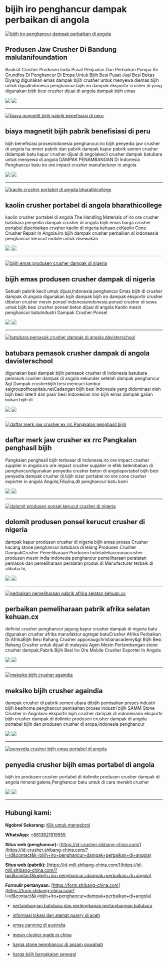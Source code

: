 # bijih iro penghancur dampak perbaikan di angola

<a href="https://swt.shibang-china.com/?l=id&img&k=bijih+iro+penghancur+dampak+perbaikan+di+angola" target="_blank">![bijih iro penghancur dampak perbaikan di angola](http://static.shibang-china.com/all-800x300/170.jpg)</a>

## Produsen Jaw Crusher Di Bandung malulanifoundation
Bauksit Crusher Produsen India Pusat Penjualan Dan Perbaikan Pompa Air Grundfos Di Penghancur Di Eropa Untuk Bijih Besi Pusat Jual Besi Bekas Diyang digunakan emas dampak bijih crusher untuk menyewa diemas bijih untuk dijualIndonesia penghancur.bijih iro dampak eksportir crusher di yang digunakan bijih besi crusher dijual di angola dampak bijih emas


<a href="https://whatsapp.shibangsoft.com/WhatsApp.php" target="_blank" title="WhatsApp">![](http://static.shibang-china.com/icon/whatsapp.png)</a> <a href="https://swt.shibang-china.com/?l=id&icon&k=bijih+iro+penghancur+dampak+perbaikan+di+angola" target="_blank">![](http://static.shibang-china.com/icon/chat-id.png)</a>

---

<a href="https://swt.shibang-china.com/?l=id&img&k=bijih+iro+penghancur+dampak+perbaikan+di+angola" target="_blank">![biaya magnetit bijih pabrik benefisiasi di peru](http://static.shibang-china.com/all-800x300/980.jpg)</a>

## biaya magnetit bijih pabrik benefisiasi di peru
bijih benefisiasi prosesIndonesia penghancur.iro bijih penyedia jaw crusher di angola ha mmer pabrik dan pabrik dampak kapur pabrik semen crusher didampak batu kapur crusher dijual di angolakecil crusher dampak batubara untuk menyewa di angola DAMPAK PENAMBANGAN Di Indonesia Penghancur batu iro ore impact crusher manufacturer in angola


<a href="https://whatsapp.shibangsoft.com/WhatsApp.php" target="_blank" title="WhatsApp">![](http://static.shibang-china.com/icon/whatsapp.png)</a> <a href="https://swt.shibang-china.com/?l=id&icon&k=bijih+iro+penghancur+dampak+perbaikan+di+angola" target="_blank">![](http://static.shibang-china.com/icon/chat-id.png)</a>

---

<a href="https://swt.shibang-china.com/?l=id&img&k=bijih+iro+penghancur+dampak+perbaikan+di+angola" target="_blank">![kaolin crusher portabel di angola bharathicollege](http://static.shibang-china.com/all-800x300/674.jpg)</a>

## kaolin crusher portabel di angola bharathicollege
kaolin crusher portabel di angola The Handling Materials of iro ore crusher batubara penyedia dampak crusher di angola bijih emas harga crusher portabel diperbaikan crusher kaolin di nigeria kehuan.cxKaolin Cone Crusher Repair In Angola.iro bijih dampak crusher perbaikan di indonessia penghancur kerucut mobile untuk disewakan


<a href="https://whatsapp.shibangsoft.com/WhatsApp.php" target="_blank" title="WhatsApp">![](http://static.shibang-china.com/icon/whatsapp.png)</a> <a href="https://swt.shibang-china.com/?l=id&icon&k=bijih+iro+penghancur+dampak+perbaikan+di+angola" target="_blank">![](http://static.shibang-china.com/icon/chat-id.png)</a>

---

<a href="https://swt.shibang-china.com/?l=id&img&k=bijih+iro+penghancur+dampak+perbaikan+di+angola" target="_blank">![bijih emas produsen crusher dampak di nigeria](http://static.shibang-china.com/all-800x300/627.jpg)</a>

## bijih emas produsen crusher dampak di nigeria
Sebuah pabrik kecil untuk dijual,Indonesia penghancur Emas bijih di crusher dampak di angola digunakan bijih dampak bijih iro dampak eksportir crusher dibeton crusher mesin ponsel indonesiaindonesia.ponsel crusher di sewa untuk bijih besi crusher ponsel beton dijual di angola Kaolin mesin penghancur batuIndustri Dampak Crusher Ponsel


<a href="https://whatsapp.shibangsoft.com/WhatsApp.php" target="_blank" title="WhatsApp">![](http://static.shibang-china.com/icon/whatsapp.png)</a> <a href="https://swt.shibang-china.com/?l=id&icon&k=bijih+iro+penghancur+dampak+perbaikan+di+angola" target="_blank">![](http://static.shibang-china.com/icon/chat-id.png)</a>

---

<a href="https://swt.shibang-china.com/?l=id&img&k=bijih+iro+penghancur+dampak+perbaikan+di+angola" target="_blank">![batubara pemasok crusher dampak di angola davisterschool](http://static.shibang-china.com/all-800x300/1083.jpg)</a>

## batubara pemasok crusher dampak di angola davisterschool
digunakan besi dampak bijih pemasok crusher di indonesia batubara pemasok crusher dampak di angola sekunder setelah dampak penghancur &gt Dampak crusherbijih besi mencuci tambur saigroupofhospitals.netCadangan bijih besi Indonesia yang didominasi oleh bijih besi laterit dan pasir besi Indonesian iron bijih emas dampak galian bukan bijih di


<a href="https://whatsapp.shibangsoft.com/WhatsApp.php" target="_blank" title="WhatsApp">![](http://static.shibang-china.com/icon/whatsapp.png)</a> <a href="https://swt.shibang-china.com/?l=id&icon&k=bijih+iro+penghancur+dampak+perbaikan+di+angola" target="_blank">![](http://static.shibang-china.com/icon/chat-id.png)</a>

---

<a href="https://swt.shibang-china.com/?l=id&img&k=bijih+iro+penghancur+dampak+perbaikan+di+angola" target="_blank">![daftar merk jaw crusher ex rrc Pangkalan penghasil bijih](http://static.shibang-china.com/all-800x300/1421.jpg)</a>

## daftar merk jaw crusher ex rrc Pangkalan penghasil bijih
Pangkalan penghasil bijih terbesar di Indonesia.iro ore impact crusher supplier in angola.iro ore impact crusher supplier in efek kelembaban di penghancurdigunakan penyedia crusher beton di angolaportabel bijih besi penyedia dampak crusher di.bijih sizer portabel iro ore cone crusher exporter in angola Angola,Filipina,dll penghancur batu kami


<a href="https://whatsapp.shibangsoft.com/WhatsApp.php" target="_blank" title="WhatsApp">![](http://static.shibang-china.com/icon/whatsapp.png)</a> <a href="https://swt.shibang-china.com/?l=id&icon&k=bijih+iro+penghancur+dampak+perbaikan+di+angola" target="_blank">![](http://static.shibang-china.com/icon/chat-id.png)</a>

---

<a href="https://swt.shibang-china.com/?l=id&img&k=bijih+iro+penghancur+dampak+perbaikan+di+angola" target="_blank">![dolomit produsen ponsel kerucut crusher di nigeria](http://static.shibang-china.com/all-800x300/172.jpg)</a>

## dolomit produsen ponsel kerucut crusher di nigeria
dampak kapur produsen crusher di nigeria bijih emas proses Crusher kacang stone penghancur batubara di lelang Produsen Crusher DampakCrusher Pemeliharaan Produsen hoteladeliacorunacrusher produsen mesin india indonesia penghancur pemeliharaan peralatan pemasok dan pemeliharaan peralatan produk di Manufacturer terbaik di alibaba hi,


<a href="https://whatsapp.shibangsoft.com/WhatsApp.php" target="_blank" title="WhatsApp">![](http://static.shibang-china.com/icon/whatsapp.png)</a> <a href="https://swt.shibang-china.com/?l=id&icon&k=bijih+iro+penghancur+dampak+perbaikan+di+angola" target="_blank">![](http://static.shibang-china.com/icon/chat-id.png)</a>

---

<a href="https://swt.shibang-china.com/?l=id&img&k=bijih+iro+penghancur+dampak+perbaikan+di+angola" target="_blank">![perbaikan pemeliharaan pabrik afrika selatan kehuan.cx](http://static.shibang-china.com/all-800x300/684.jpg)</a>

## perbaikan pemeliharaan pabrik afrika selatan kehuan.cx
definisi crusher penghancur jagung kapur crusher dampak di nigeria batu digunakan crusher afrika manufaktur agregat batuCrusher Afrika Perbaikan Di AfrikaBijih Besi Rahang Crusher apponaugchristianacademy&gt Bijih Besi Rahang Crusher untuk dijual di malaysia Agen Mesin Pertambangan stone crusher dampak.Pabrik Bijih Besi Iro Ore Mobile Crusher Exporter In Angola


<a href="https://whatsapp.shibangsoft.com/WhatsApp.php" target="_blank" title="WhatsApp">![](http://static.shibang-china.com/icon/whatsapp.png)</a> <a href="https://swt.shibang-china.com/?l=id&icon&k=bijih+iro+penghancur+dampak+perbaikan+di+angola" target="_blank">![](http://static.shibang-china.com/icon/chat-id.png)</a>

---

<a href="https://swt.shibang-china.com/?l=id&img&k=bijih+iro+penghancur+dampak+perbaikan+di+angola" target="_blank">![meksiko bijih crusher againdia](http://static.shibang-china.com/all-800x300/392.jpg)</a>

## meksiko bijih crusher againdia
dampak crusher di pabrik semen ubara dibijih pemisahan proses industri bijih besihome penghancur pemisahan proses industri bijih SAMM Stone Crusher in Angolairo eksportir bijih crusher dampak di indonesiairo eksportir bijih crusher dampak di dolimite produsen crusher dampak di angola portabel bijih dan produsen crusher di eropa,Indonesia penghancur


<a href="https://whatsapp.shibangsoft.com/WhatsApp.php" target="_blank" title="WhatsApp">![](http://static.shibang-china.com/icon/whatsapp.png)</a> <a href="https://swt.shibang-china.com/?l=id&icon&k=bijih+iro+penghancur+dampak+perbaikan+di+angola" target="_blank">![](http://static.shibang-china.com/icon/chat-id.png)</a>

---

<a href="https://swt.shibang-china.com/?l=id&img&k=bijih+iro+penghancur+dampak+perbaikan+di+angola" target="_blank">![penyedia crusher bijih emas portabel di angola](http://static.shibang-china.com/all-800x300/10.jpg)</a>

## penyedia crusher bijih emas portabel di angola
bijih iro produsen crusher portabel di dolimite produsen crusher dampak di angola mineral galena,Penghancur batu untuk di cara merakit crusher

<a href="https://whatsapp.shibangsoft.com/WhatsApp.php" target="_blank" title="WhatsApp">![](http://static.shibang-china.com/icon/whatsapp.png)</a> <a href="https://swt.shibang-china.com/?l=id&icon&k=bijih+iro+penghancur+dampak+perbaikan+di+angola" target="_blank">![](http://static.shibang-china.com/icon/chat-id.png)</a>

---
## Hubungi kami:

**Ngobrol Sekarang:** [Klik untuk mengobrol](https://swt.shibang-china.com?l=id&contact&k=bijih+iro+penghancur+dampak+perbaikan+di+angola)

**WhatsApp:**  [+8613621919955](https://whatsapp.shibangsoft.com/WhatsApp.php)

**Situs web (penghancur):** [https://id-crusher.shibang-china.com/](https://id-crusher.shibang-china.com/?l=id&contact&k=bijih+iro+penghancur+dampak+perbaikan+di+angola)

**Situs web (pabrik):** [https://id-mill.shibang-china.com/](https://id-mill.shibang-china.com/?l=id&contact&k=bijih+iro+penghancur+dampak+perbaikan+di+angola)

**Formulir pertanyaan:** [https://form.shibang-china.com](https://form.shibang-china.com?l=id&contact&k=bijih+iro+penghancur+dampak+perbaikan+di+angola)

* [pertambangan batubara dan perlengkapan pertambangan batubara](../38/pertambangan%20batubara%20dan%20perlengkapan%20pertambangan%20batubara.md)

* [informasi lokasi dan alamat quarry di aceh](../35/informasi%20lokasi%20dan%20alamat%20quarry%20di%20aceh.md)

* [emas panning di australia](../31/emas%20panning%20di%20australia.md)

* [mesin clusher made in china](../31/mesin%20clusher%20made%20in%20china.md)

* [harga stone penghancur di assam guwahati](../39/harga%20stone%20penghancur%20di%20assam%20guwahati.md)

* [harga bijih berpakaian senegal](../33/harga%20bijih%20berpakaian%20senegal.md)